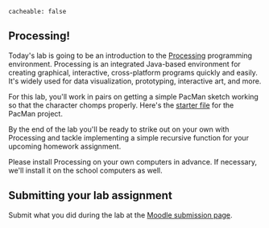 ```
cacheable: false
```

## Processing!

Today's lab is going to be an introduction to the [Processing](https://processing.org/) programming environment. Processing is an integrated Java-based environment for creating graphical, interactive, cross-platform programs quickly and easily. It's widely used for data visualization, prototyping, interactive art, and more.

For this lab, you'll work in pairs on getting a simple PacMan sketch working so that the character chomps properly. Here's the [starter file](http://mathcs.pugetsound.edu/~tmullen/ics/Pacman_starter.zip) for the PacMan project.

By the end of the lab you'll be ready to strike out on your own with Processing and tackle implementing a simple recursive function for your upcoming homework assignment.

Please install Processing on your own computers in advance. If necessary, we'll install it on the school computers as well.

## Submitting your lab assignment                                                      
Submit what you did during the lab at the [Moodle submission page](https://moodle.pugetsound.edu/moodle/mod/assign/view.php?id=407302).
